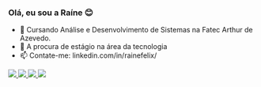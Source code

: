 ### Olá, eu sou a Raíne 😊


- 🌱 Cursando Análise e Desenvolvimento de Sistemas na Fatec Arthur de Azevedo.
- 👀  A procura de estágio na área da tecnologia
- 📫 Contate-me: linkedin.com/in/rainefelix/
  
<div>
  <a href="https://discord.com/users/618897243046412288">
  <img src="https://img.shields.io/badge/-Discord-%236666ff?style=for-the-badge&logo=Discord&logoColor=white">
  </a>
  <a href="https://www.instagram.com/rainefelixx/">
  <img src="https://img.shields.io/badge/-Instagram-%23ff3399?style=for-the-badge&logo=instagram&logoColor=white">
  </a>
  <a href="mailto:raine.contato@gmail.com">
  <img src="https://img.shields.io/badge/-Email-%23ff4d4d?style=for-the-badge&logo=gmail&logoColor=white">
  <a href="https://www.linkedin.com/in/rainefelix" target="_blank"><img src="https://img.shields.io/badge/-LinkedIn-%230077B5?style=for-the-badge&logo=linkedin&logoColor=white" target="_blank"></a> 
  </a>
</div>
